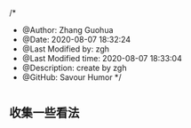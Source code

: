 /*
* @Author: Zhang Guohua
* @Date:   2020-08-07 18:32:24
* @Last Modified by:   zgh
* @Last Modified time: 2020-08-07 18:33:04
* @Description: create by zgh
* @GitHub: Savour Humor
*/

# 

## 

## 收集一些看法
